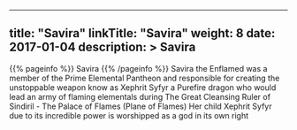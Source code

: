 
---
title: "Savira"
linkTitle: "Savira"
weight: 8
date: 2017-01-04
description: >
 Savira
---

{{% pageinfo %}}
Savira
{{% /pageinfo %}}
Savira the Enflamed was a member of the Prime Elemental Pantheon and responsible for creating the unstoppable weapon know as Xephrit Syfyr a Purefire dragon who would lead an army of flaming elementals during The Great Cleansing  Ruler of Sindiril - The Palace of Flames (Plane of Flames)  Her child Xephrit Syfyr due to its incredible power is worshipped as a god in its own right

